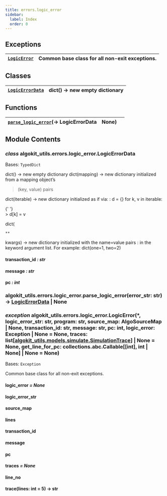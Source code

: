 ```yaml
---
title: errors.logic_error
sidebar:
  label: Index
  order: 0
---
```


## Exceptions

| [`LogicError`](#algokit_utils.errors.logic_error.LogicError) | Common base class for all non-exit exceptions. |
| ------------------------------------------------------------ | ---------------------------------------------- |

## Classes

| [`LogicErrorData`](#algokit_utils.errors.logic_error.LogicErrorData) | dict() -> new empty dictionary |
| -------------------------------------------------------------------- | ------------------------------ |

## Functions

| [`parse_logic_error`](#algokit_utils.errors.logic_error.parse_logic_error)(→ LogicErrorData | None) |     |
| ------------------------------------------------------------------------------------------- | ----- | --- |

## Module Contents

### _class_ algokit_utils.errors.logic_error.LogicErrorData

Bases: `TypedDict`

dict() -> new empty dictionary
dict(mapping) -> new dictionary initialized from a mapping object’s

> (key, value) pairs

dict(iterable) -> new dictionary initialized as if via:
: d = {}
for k, v in iterable:

{' '}
<br />> d[k] = v

dict(

```
**
```

kwargs) -> new dictionary initialized with the name=value pairs
: in the keyword argument list. For example: dict(one=1, two=2)

#### transaction_id _: str_

#### message _: str_

#### pc _: int_

### algokit_utils.errors.logic_error.parse_logic_error(error_str: str) → [LogicErrorData](#algokit_utils.errors.logic_error.LogicErrorData) | None

### _exception_ algokit_utils.errors.logic_error.LogicError(\*, logic_error_str: str, program: str, source_map: AlgoSourceMap | None, transaction_id: str, message: str, pc: int, logic_error: Exception | None = None, traces: list[[algokit_utils.models.simulate.SimulationTrace](/reference/algokit-utils-py/api/models/simulate/#algokit_utils.models.simulate.SimulationTrace)] | None = None, get_line_for_pc: collections.abc.Callable[[int], int | None] | None = None)

Bases: `Exception`

Common base class for all non-exit exceptions.

#### logic_error _= None_

#### logic_error_str

#### source_map

#### lines

#### transaction_id

#### message

#### pc

#### traces _= None_

#### line_no

#### trace(lines: int = 5) → str
